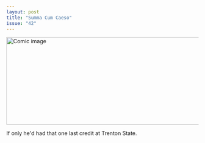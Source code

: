 ```yaml
---
layout: post
title: "Summa Cum Caeso"
issue: "42"
---
```

<img src="{{ site.url }}/comics/42.png" title="Uhh, Professor Cheese?  Are you still listening?" alt="Comic image" width="780px" height="230px"/>

If only he'd had that one last credit at Trenton State.
